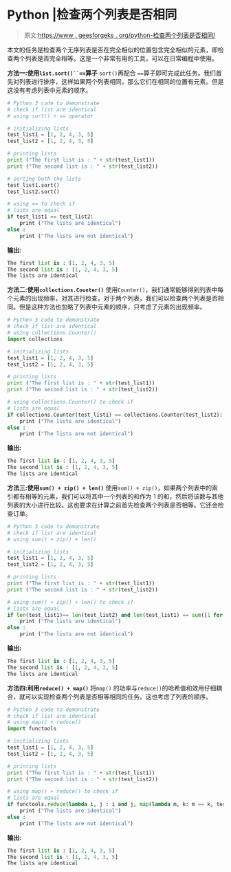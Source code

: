 # Python |检查两个列表是否相同

> 原文:[https://www . geesforgeks . org/python-检查两个列表是否相同/](https://www.geeksforgeeks.org/python-check-if-two-lists-are-identical/)

本文的任务是检查两个无序列表是否在完全相似的位置包含完全相似的元素，即检查两个列表是否完全相等。这是一个非常有用的工具，可以在日常编程中使用。

**方法一:使用`list.sort()``==`算子**
`sort()`再配合 `==`算子即可完成此任务。我们首先对列表进行排序，这样如果两个列表相同，那么它们在相同的位置有元素。但是这没有考虑列表中元素的顺序。

```py
# Python 3 code to demonstrate 
# check if list are identical
# using sort() + == operator

# initializing lists 
test_list1 = [1, 2, 4, 3, 5]
test_list2 = [1, 2, 4, 3, 5]

# printing lists
print ("The first list is : " + str(test_list1))
print ("The second list is : " + str(test_list2))

# sorting both the lists
test_list1.sort()
test_list2.sort()

# using == to check if 
# lists are equal
if test_list1 == test_list2:
    print ("The lists are identical")
else :
    print ("The lists are not identical")
```

**输出:**

```py
The first list is : [1, 2, 4, 3, 5]
The second list is : [1, 2, 4, 3, 5]
The lists are identical

```

**方法二:使用`collections.Counter()`**
使用`Counter()`，我们通常能够得到列表中每个元素的出现频率，对其进行检查，对于两个列表，我们可以检查两个列表是否相同。但是这种方法也忽略了列表中元素的顺序，只考虑了元素的出现频率。

```py
# Python 3 code to demonstrate 
# check if list are identical
# using collections.Counter()
import collections

# initializing lists 
test_list1 = [1, 2, 4, 3, 5]
test_list2 = [1, 2, 4, 3, 5]

# printing lists
print ("The first list is : " + str(test_list1))
print ("The second list is : " + str(test_list2))

# using collections.Counter() to check if 
# lists are equal
if collections.Counter(test_list1) == collections.Counter(test_list2):
    print ("The lists are identical")
else :
    print ("The lists are not identical")
```

**输出:**

```py
The first list is : [1, 2, 4, 3, 5]
The second list is : [1, 2, 4, 3, 5]
The lists are identical

```

**方法三:使用`sum() + zip() + len()`**
使用`sum() + zip()`，如果两个列表中的索引都有相等的元素，我们可以将其中一个列表的和作为 1 的和，然后将该数与其他列表的大小进行比较。这也要求在计算之前首先检查两个列表是否相等。它还会检查订单。

```py
# Python 3 code to demonstrate 
# check if list are identical
# using sum() + zip() + len()

# initializing lists 
test_list1 = [1, 2, 4, 3, 5]
test_list2 = [1, 2, 4, 3, 5]

# printing lists
print ("The first list is : " + str(test_list1))
print ("The second list is : " + str(test_list2))

# using sum() + zip() + len() to check if 
# lists are equal
if len(test_list1)== len(test_list2) and len(test_list1) == sum([1 for i, j in zip(test_list1, test_list2) if i == j]):
    print ("The lists are identical")
else :
    print ("The lists are not identical")
```

**输出:**

```py
The first list is : [1, 2, 4, 3, 5]
The second list is : [1, 2, 4, 3, 5]
The lists are identical

```

**方法四:利用`reduce() + map()`**
将`map()` 的功率与`reduce()`的哈希值和效用仔细耦合，就可以实现检查两个列表是否相等相同的任务。这也考虑了列表的顺序。

```py
# Python 3 code to demonstrate 
# check if list are identical
# using map() + reduce()
import functools

# initializing lists 
test_list1 = [1, 2, 4, 3, 5]
test_list2 = [1, 2, 4, 3, 5]

# printing lists
print ("The first list is : " + str(test_list1))
print ("The second list is : " + str(test_list2))

# using map() + reduce() to check if 
# lists are equal
if functools.reduce(lambda i, j : i and j, map(lambda m, k: m == k, test_list1, test_list2), True) : 
    print ("The lists are identical")
else :
    print ("The lists are not identical")
```

**输出:**

```py
The first list is : [1, 2, 4, 3, 5]
The second list is : [1, 2, 4, 3, 5]
The lists are identical

```